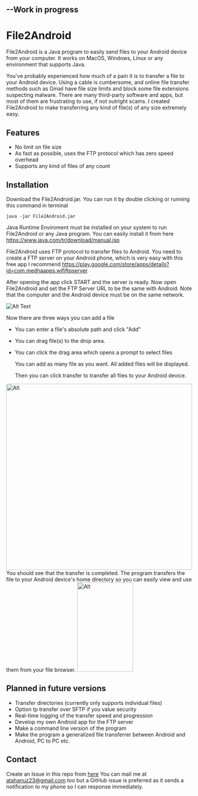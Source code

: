 ## --Work in progress

# File2Android

 File2Android is a Java program to easily send files to your Android device from your computer. It works on MacOS, Windows, Linux or any environment that supports Java.

You've probably experienced how much of a pain it is to transfer a file to your Android device. Using a cable is cumbersome, and online file transfer methods such as Gmail have file size limits and block some file extensions suspecting malware. There are many third-party software and apps, but most of them are frustrating to use, if not outright scams. I created File2Android to make transferring any kind of file(s) of any size extremely easy.

## Features
- No limit on file size
- As fast as possible, uses the FTP protocol which has zero speed overhead
- Supports any kind of files of any count

 ## Installation
 
Download the File2Android.jar. You can run it by double clicking or running this command in terminal
```
java -jar File2Android.jar
```
Java Runtime Enviroment must be installed on your system to run File2Android or any Java program. You can easily install it from here
https://www.java.com/tr/download/manual.jsp

File2Android uses FTP protocol to transfer files to Android. You need to create a FTP server on your Android phone, which is very easy with this free app I recommend https://play.google.com/store/apps/details?id=com.medhaapps.wififtpserver

After opening the app click START and the server is ready. Now open File2Android and set the FTP Server URL to be the same with Android. Note that the computer and the Android device must be on the same network.

![Alt Text](https://i.imgur.com/UED9YKz.jpg)

Now there are three ways you can add a file 

- You can enter a file's absolute path and click "Add"
- You can drag file(s) to the drop area.
- You can click the drag area which opens a prompt to select files

  You can add as many file as you want. All added files will be displayed.

  Then you can click transfer to transfer all files to your Android device.<br>
<img src="https://i.imgur.com/1HrvLib.png" width="500" height="500" alt="Alt">
<br>
You should see that the transfer is completed. The program transfers the file to your Android device's home directory so you can easily view and use them from your file browser.

<img src="https://i.imgur.com/h7mQCwi.jpg" width="150" height="240" alt="Alt">

## Planned in future versions
- Transfer directories (currently only supports individual files)
- Option tp transfer over SFTP if you value security
- Real-time logging of the transfer speed and progression
- Develop my own Android app for the FTP server
- Make a command line version of the program
- Make the program a generalized file transferrer between Android and Android, PC to PC etc.

## Contact
Create an Issue in this repo from [here](https://github.com/atahanuz/file2android/issues/new)
You can mail me at atahanuz23@gmail.com too but a GitHub issue is preferred as it sends a notification to my phone so I can response immediately.
